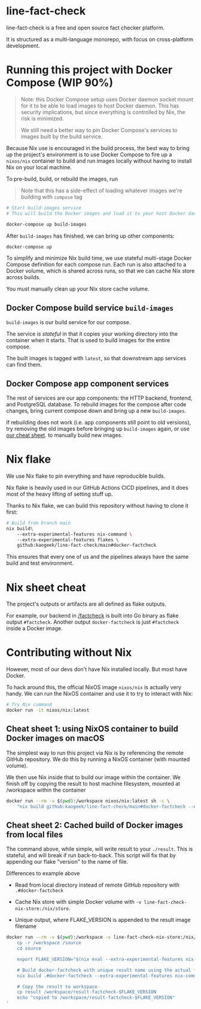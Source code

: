 # line-fact-check

line-fact-check is a free and open source fact checker platform.

It is structured as a multi-language monorepo, with focus on cross-platform development.

# Running this project with Docker Compose (WIP 90%)

> Note: this Docker Compose setup uses Docker daemon socket mount for it to be able
> to load images to host Docker daemon. This has security implications, but since everything
> is controlled by Nix, the risk is minimized.
>
> We still need a better way to pin Docker Compose's services to images built by the build service.

Because Nix use is encouraged in the build process, the best way to bring up the project's environment
is to use Docker Compose to fire up a `nixos/nix` container to build and run images locally without
having to install Nix on your local machine.

To pre-build, build, or rebuild the images, run

> Note that this has a side-effect of loading whatever images we're building with `compose` tag

```sh
# Start build-images service
# This will build the Docker images and load it to your host Docker daemon

docker-compose up build-images
```

After `build-images` has finished, we can bring up other components:

```sh
docker-compose up
```

To simplify and minimize Nix build time, we use stateful multi-stage Docker Compose definition for each compose run.
Each run is also attached to a Docker volume, which is shared across runs, so that we can cache Nix store across builds.

You must manually clean up your Nix store cache volume.

## Docker Compose build service `build-images`

`build-images` is our build service for our compose.

The service *is stateful* in that it copies your working directory into the container
when it starts. That is used to build images for the entire compose.

The built images is tagged with `latest`, so that downstream app services can find them.

## Docker Compose app component services

The rest of services are our app components: the HTTP backend, frontend, and PostgreSQL database.
To rebuild images for the compose after code changes, bring current compose down and bring up
a new `build-images`.

If rebuilding does not work (i.e. app components still point to old versions),
try removing the old images before bringing up `build-images` again,
or use [our cheat sheet](#cheat-sheet-1-using-nixos-container-to-build-docker-images-on-macos).
to manually build new images.

# Nix flake

We use Nix flake to pin everything and have reproducible builds.

Nix flake is heavily used in our GitHub Actions CICD pipelines,
and it does most of the heavy lifting of setting stuff up.

Thanks to Nix flake, we can build this repository without having to clone it first:

```sh
# Build from branch main
nix build\ 
    --extra-experimental-features nix-command \ 
    --extra-experimental-features flakes \ 
    github:kaogeek/line-fact-check/main#docker-factcheck
```

This ensures that every one of us and the pipelines always have the same build and test environment.

# Nix sheet cheat

The project's outputs or artifacts are all defined as flake outputs.

For example, our backend in [/factcheck](./factcheck/) is built into Go binary as flake output `#factcheck`. Another output `docker-factcheck` is just `#factcheck` inside a Docker image.

# Contributing without Nix

However, most of our devs don't have Nix installed locally. But most have Docker.

To hack around this, the official NixOS image `nixos/nix` is actually very handy.
We can run the NixOS container and use it to try to interact with Nix:

```sh
# Try Nix command
docker run -it nixos/nix:latest
```

## Cheat sheet 1: using NixOS container to build Docker images on macOS

The simplest way to run this project via Nix is by referencing the remote GitHub repository.
We do this by running a NixOS container (with mounted volume).

We then use Nix inside that to build our image within the container.
We finish off by copying the result to host machine filesystem,
mounted at /workspace within the container

```sh
docker run --rm -v $(pwd):/workspace nixos/nix:latest sh -c \
    "nix build github:kaogeek/line-fact-check/main#docker-factcheck --extra-experimental-features nix-command --extra-experimental-features flakes && cp result /workspace/"
```

## Cheat sheet 2: Cached build of Docker images from local files
The command above, while simple, will write result to your `./result`. This is stateful, and will break if run back-to-back. This script will fix that by appending our flake "version" to the name of file.

Differences to example above

- Read from local directory instead of remote GitHub repository with `.#docker-factcheck`

- Cache Nix store with simple Docker volume with `-v line-fact-check-nix-store:/nix/store`.

- Unique output, where FLAKE_VERSION is appended to the result image filename

```sh
docker run --rm -v $(pwd):/workspace -v line-fact-check-nix-store:/nix/store nixos/nix:latest sh -c '
    cp -r /workspace /source
    cd source

    export FLAKE_VERSION="$(nix eval --extra-experimental-features nix-command --extra-experimental-features flakes  .#version.text --raw)"

    # Build docker-factcheck with unique result name using the actual flake version
    nix build .#docker-factcheck --extra-experimental-features nix-command --extra-experimental-features flakes

    # Copy the result to workspace
    cp result /workspace/result-factcheck-$FLAKE_VERSION
    echo "copied to /workspace/result-factcheck-$FLAKE_VERSION"
'
```
